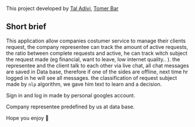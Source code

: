This project developed by [Tal Adivi](https://github.com/TalAdivi), [Tomer Bar](https://github.com/tomerbar44)

## Short brief

This application allow companies costumer service to manage their clients request, the company representee can track the amount of active requests, the ratio between complete requests and active, he can track witch subject the request made (eg financial, want to leave, low internet quality.. ).
the representee and the client talk to each other via live chat, all chat messages are saved in Data base, therefore if one of the sides are offline, next time hr logged in he will see all messages.
the classification of request subject made by `nlp` algorithm, we gave him text to learn and a decision.

Sign in and log in made by personal googles account.

Company representee predefined by us at data base.

Hope you enjoy 🥳 
